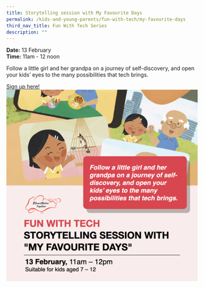```yaml
---
title: Storytelling session with My Favourite Days
permalink: /kids-and-young-parents/fun-with-tech/my-favourite-days
third_nav_title: Fun With Tech Series
description: ""
---
```

**Date:** 13 February
<br> **Time:** 11am - 12 noon

Follow a little girl and her grandpa on a journey of self-discovery, and open your kids’ eyes to the many possibilities that tech brings. 

[Sign up here! ](https://go.gov.sg/kypstorytelling-feb22)
![Kids Storytelling Session](/images/KidsStorytelling.png)